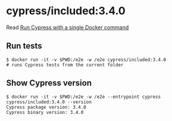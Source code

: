 # cypress/included:3.4.0

Read [Run Cypress with a single Docker command](https://www.cypress.io/blog/2019/05/02/run-cypress-with-a-single-docker-command/)

## Run tests

```shell
$ docker run -it -v $PWD:/e2e -w /e2e cypress/included:3.4.0
# runs Cypress tests from the current folder
```

## Show Cypress version

```shell
$ docker run -it -v $PWD:/e2e -w /e2e --entrypoint cypress cypress/included:3.4.0 --version
Cypress package version: 3.4.0
Cypress binary version: 3.4.0
```

